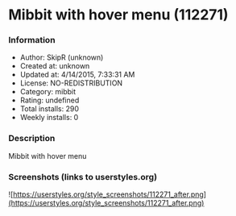 # Mibbit with hover menu (112271)

### Information
- Author: SkipR (unknown)
- Created at: unknown
- Updated at: 4/14/2015, 7:33:31 AM
- License: NO-REDISTRIBUTION
- Category: mibbit
- Rating: undefined
- Total installs: 290
- Weekly installs: 0


### Description
Mibbit with hover menu


### Screenshots (links to userstyles.org)
![https://userstyles.org/style_screenshots/112271_after.png](https://userstyles.org/style_screenshots/112271_after.png)


